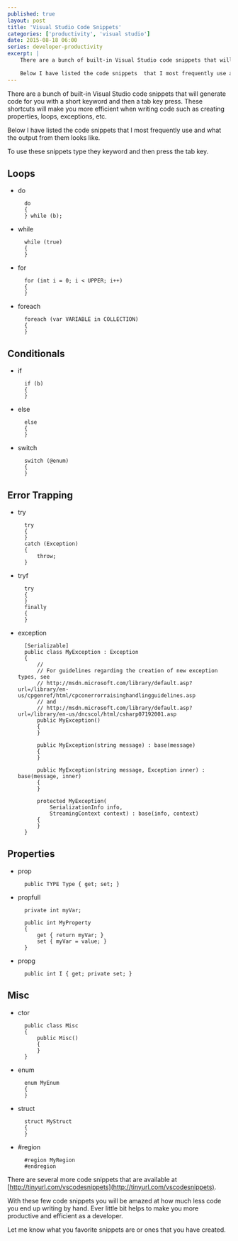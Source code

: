 ```yaml
---
published: true
layout: post
title: 'Visual Studio Code Snippets'
categories: ['productivity', 'visual studio']
date: 2015-08-18 06:00
series: developer-productivity
excerpt: | 
    There are a bunch of built-in Visual Studio code snippets that will generate code for you with a short keyword and then a tab key press.  These shortcuts will make you more efficient when writing code such as creating properties, loops, exceptions, etc.
    
    Below I have listed the code snippets  that I most frequently use and what the output from them looks like.
---
```



There are a bunch of built-in Visual Studio code snippets that will generate code for you with a short keyword and then a tab key press.  These shortcuts will make you more efficient when writing code such as creating properties, loops, exceptions, etc.

Below I have listed the code snippets  that I most frequently use and what the output from them looks like.  

To use these snippets type they keyword and then press the tab key. 

## Loops

* do

		do
		{
		} while (b);
	
* while

		while (true)
		{
		}
	
* for

		for (int i = 0; i < UPPER; i++)
		{
		}
	
* foreach

		foreach (var VARIABLE in COLLECTION)
		{
		}
	
## Conditionals

* if

		if (b)
		{
		}
	
* else

		else
		{
		}
	
* switch

		switch (@enum)
		{
		}

## Error Trapping

* try

		try
		{
		}
		catch (Exception)
		{
			throw;
		}
		
* tryf

		try
		{
		}
		finally
		{
		}
	
* exception

		[Serializable]
		public class MyException : Exception
		{
			//
			// For guidelines regarding the creation of new exception types, see
			// http://msdn.microsoft.com/library/default.asp?url=/library/en-us/cpgenref/html/cpconerrorraisinghandlingguidelines.asp
			// and
			// http://msdn.microsoft.com/library/default.asp?url=/library/en-us/dncscol/html/csharp07192001.asp
			public MyException()
			{
			}

			public MyException(string message) : base(message)
			{
			}

			public MyException(string message, Exception inner) : base(message, inner)
			{
			}

			protected MyException(
				SerializationInfo info,
				StreamingContext context) : base(info, context)
			{
			}
		}
		
## Properties

* prop

		public TYPE Type { get; set; }
	
* propfull

		private int myVar;

		public int MyProperty
		{
			get { return myVar; }
			set { myVar = value; }
		}
	
* propg

		public int I { get; private set; }

## Misc

* ctor
	
		public class Misc
		{
			public Misc()
			{	
			}
		}
	
* enum

		enum MyEnum
		{
		}
	
* struct

		struct MyStruct
		{
		}
	
* &num;region

		#region MyRegion
		#endregion


There are several more code snippets that are available at [http://tinyurl.com/vscodesnippets](http://tinyurl.com/vscodesnippets).  

With these few code snippets you will be amazed at how much less code you end up writing by hand.  Ever little bit helps to make you more productive and efficient as a developer.  

Let me know what you favorite snippets are or ones that you have created.

